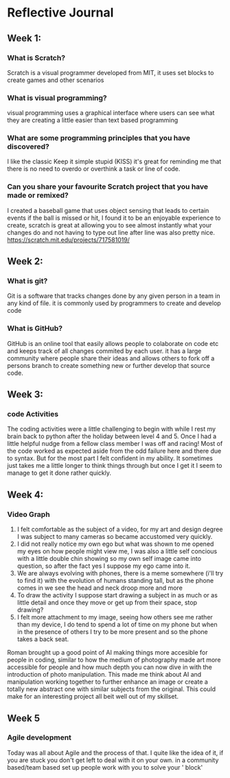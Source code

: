 # Reflective Journal

## Week 1:

### What is Scratch?
Scratch is a visual programmer developed from MIT, it uses set blocks to create games and other scenarios
### What is visual programming?
visual programming uses a graphical interface where users can see what they are creating a little easier than text based programming 
### What are some programming principles that you have discovered?
I like the classic Keep it simple stupid (KISS) it's great for reminding me that there is no need to overdo or overthink a task or line of code.
### Can you share your favourite Scratch project that you have made or remixed?
I created a baseball game that uses object sensing that leads to certain events if the ball is missed or hit, I found it to be an enjoyable experience to create, scratch is great at allowing you to see almost instantly what your changes do and not having to type out line after line was also pretty nice.
https://scratch.mit.edu/projects/717581019/
## Week 2:

### What is git?
Git is a  software that tracks changes done by any given person in a team in any kind of file. it is commonly used by programmers to create and develop code
### What is GitHub?
GitHub is an online tool that easily allows people to colaborate on code etc and keeps track of all changes commited by each user. it has a large community where people share their ideas and allows others to fork off a persons branch to create something new or further develop that source code.

## Week 3:

### code Activities
The coding activities were a little challenging to begin with while I rest my brain back to python after the holiday between level 4 and 5. Once I had a little helpful nudge from a fellow class member I was off and racing! Most of the code worked as expected aside from the odd failure here and there due to syntax. But for the most part I felt confident in my ability. It sometimes just takes me a little longer to think things through but once I get it I seem to manage to get it done rather quickly.

## Week 4:
### Video Graph
1. I felt comfortable as the subject of a video, for my art and design degree I was subject to many cameras so became accustomed very quickly.
2. I did not really notice my own ego but what was shown to me opened my eyes on how people might view me, I was also a little self concious with a little double chin showing so my own self image came into question, so after the fact yes I suppose my ego came into it.
3. We are always evolving with phones, there is a meme somewhere (i'll try to find it) with the evolution of humans standing tall, but as the phone comes in we see the head and neck droop more and more 
4. To draw the activity I suppose start drawing a subject in as much or as little detail and once they move or get up from their space, stop drawing?
5. I felt more attachment to my image, seeing how others see me rather than my device, I do tend to spend a lot of time on my phone but when in the presence of others I try to be more present and so the phone takes a back seat.

Roman brought up a good point of AI making things more accesible for people in coding, similar to how the medium of photography made art more accessible for people and how much depth you can now dive in with the introduction of photo manipulation. This made me think about AI and manipulation working together to further enhance an image or create a totally new abstract one with similar subjects from the original. This could make for an interesting project all beit well out of my skillset.

## Week 5
### Agile development
Today was all about Agile and the process of that. I quite like the idea of it, if you are stuck you don't get left to deal with it on your own. in a community based/team based set up people work with you to solve your ' block' 
